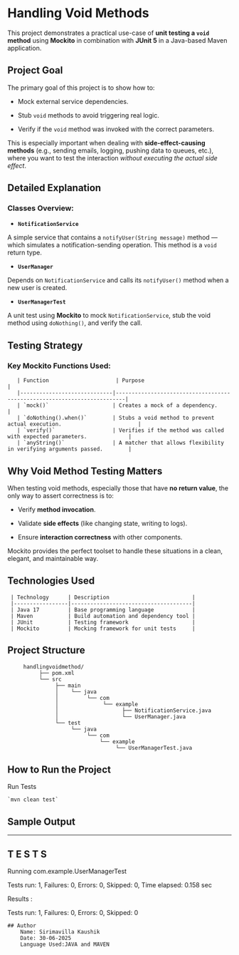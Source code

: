  # Handling Void Methods

   This project demonstrates a practical use-case of **unit testing a `void` method** using **Mockito** in combination with **JUnit 5** in a Java-based Maven           application.


   ## Project Goal

   The primary goal of this project is to show how to:

   - Mock external service dependencies.

   - Stub `void` methods to avoid triggering real logic.

   - Verify if the `void` method was invoked with the correct parameters.

   This is especially important when dealing with **side-effect-causing methods** (e.g., sending emails, logging, pushing data to queues, etc.), 
    where you want to test the interaction *without executing the actual side effect*.


   ## Detailed Explanation

   ### Classes Overview:

   - **`NotificationService`**  
  
  A simple service that contains a `notifyUser(String message)` method — which simulates a notification-sending operation. This method is a `void` return type.

   - **`UserManager`**  
  
  Depends on `NotificationService` and calls its `notifyUser()` method when a new user is created.

   - **`UserManagerTest`**  
 
  A unit test using **Mockito** to mock `NotificationService`, stub the void method using `doNothing()`, and verify the call.



   ## Testing Strategy

   ### Key Mockito Functions Used:

       | Function                     | Purpose                                                                 |
       |-----------------------------|-------------------------------------------------------------------------|
       | `mock()`                    | Creates a mock of a dependency.                                         |
       | `doNothing().when()`        | Stubs a void method to prevent actual execution.                        |
       | `verify()`                  | Verifies if the method was called with expected parameters.             |
       | `anyString()`               | A matcher that allows flexibility in verifying arguments passed.        |



   ## Why Void Method Testing Matters

   When testing void methods, especially those that have **no return value**, the only way to assert correctness is to:

   - Verify **method invocation**.

   - Validate **side effects** (like changing state, writing to logs).

   - Ensure **interaction correctness** with other components.

   Mockito provides the perfect toolset to handle these situations in a clean, elegant, and maintainable way.




   ## Technologies Used

     | Technology      | Description                          |
     |-----------------|--------------------------------------|
     | Java 17         | Base programming language            |
     | Maven           | Build automation and dependency tool |
     | JUnit           | Testing framework                    |
     | Mockito         | Mocking framework for unit tests     |


  ## Project Structure

         handlingvoidmethod/
              ├── pom.xml
              └── src
                   ├── main
                   │    └── java
                   │         └── com
                   │              └── example
                   │                    ├── NotificationService.java 
                   │                    └── UserManager.java 
                   └── test
                        └── java
                             └── com
                                 └── example
                                      └── UserManagerTest.java 

   ## How to Run the Project

   Run Tests
   
    `mvn clean test`
   ## Sample Output
   
 -------------------------------------------------------
 T E S T S
-------------------------------------------------------

Running com.example.UserManagerTest

Tests run: 1, Failures: 0, Errors: 0, Skipped: 0, Time elapsed: 0.158 sec

Results :

Tests run: 1, Failures: 0, Errors: 0, Skipped: 0


    ## Author
        Name: Sirimavilla Kaushik
        Date: 30-06-2025
        Language Used:JAVA and MAVEN
